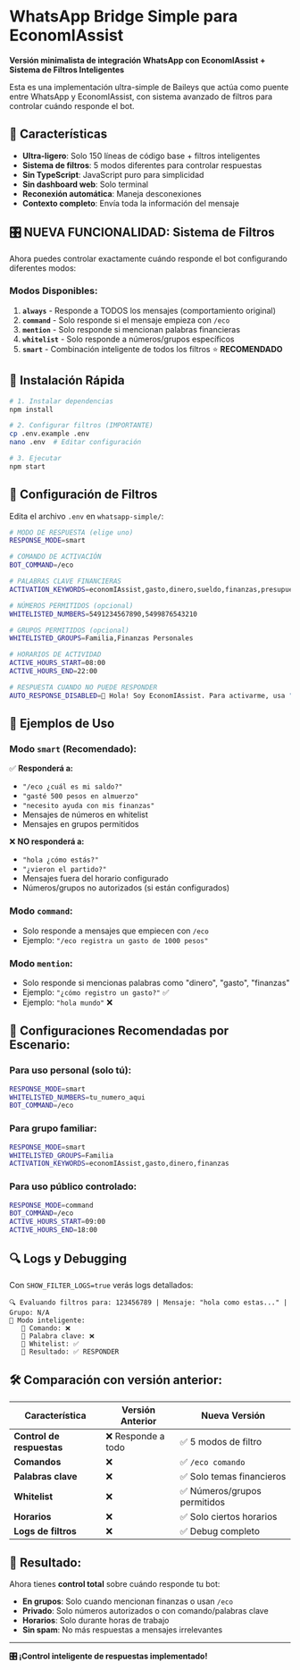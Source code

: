# WhatsApp Bridge Simple para EconomIAssist

**Versión minimalista de integración WhatsApp con EconomIAssist + Sistema de Filtros Inteligentes**

Esta es una implementación ultra-simple de Baileys que actúa como puente entre WhatsApp y EconomIAssist, con sistema avanzado de filtros para controlar cuándo responde el bot.

## 🎯 Características

- **Ultra-ligero**: Solo 150 líneas de código base + filtros inteligentes
- **Sistema de filtros**: 5 modos diferentes para controlar respuestas
- **Sin TypeScript**: JavaScript puro para simplicidad
- **Sin dashboard web**: Solo terminal
- **Reconexión automática**: Maneja desconexiones
- **Contexto completo**: Envía toda la información del mensaje

## 🎛️ **NUEVA FUNCIONALIDAD: Sistema de Filtros**

Ahora puedes controlar exactamente cuándo responde el bot configurando diferentes modos:

### **Modos Disponibles:**

1. **`always`** - Responde a TODOS los mensajes (comportamiento original)
2. **`command`** - Solo responde si el mensaje empieza con `/eco`
3. **`mention`** - Solo responde si mencionan palabras financieras
4. **`whitelist`** - Solo responde a números/grupos específicos
5. **`smart`** - Combinación inteligente de todos los filtros ⭐ **RECOMENDADO**

## 🚀 Instalación Rápida

```bash
# 1. Instalar dependencias
npm install

# 2. Configurar filtros (IMPORTANTE)
cp .env.example .env
nano .env  # Editar configuración

# 3. Ejecutar
npm start
```

## 🔧 Configuración de Filtros

Edita el archivo `.env` en `whatsapp-simple/`:

```bash
# MODO DE RESPUESTA (elige uno)
RESPONSE_MODE=smart

# COMANDO DE ACTIVACIÓN 
BOT_COMMAND=/eco

# PALABRAS CLAVE FINANCIERAS
ACTIVATION_KEYWORDS=economIAssist,gasto,dinero,sueldo,finanzas,presupuesto,pagar,comprar,ahorro

# NÚMEROS PERMITIDOS (opcional)
WHITELISTED_NUMBERS=5491234567890,5499876543210

# GRUPOS PERMITIDOS (opcional) 
WHITELISTED_GROUPS=Familia,Finanzas Personales

# HORARIOS DE ACTIVIDAD
ACTIVE_HOURS_START=08:00
ACTIVE_HOURS_END=22:00

# RESPUESTA CUANDO NO PUEDE RESPONDER
AUTO_RESPONSE_DISABLED=🤖 Hola! Soy EconomIAssist. Para activarme, usa "/eco" o menciona palabras sobre finanzas.
```

## 📱 Ejemplos de Uso

### **Modo `smart` (Recomendado):**

✅ **Responderá a:**
- `"/eco ¿cuál es mi saldo?"`
- `"gasté 500 pesos en almuerzo"`
- `"necesito ayuda con mis finanzas"`
- Mensajes de números en whitelist
- Mensajes en grupos permitidos

❌ **NO responderá a:**
- `"hola ¿cómo estás?"`
- `"¿vieron el partido?"`
- Mensajes fuera del horario configurado
- Números/grupos no autorizados (si están configurados)

### **Modo `command`:**
- Solo responde a mensajes que empiecen con `/eco`
- Ejemplo: `"/eco registra un gasto de 1000 pesos"`

### **Modo `mention`:**
- Solo responde si mencionas palabras como "dinero", "gasto", "finanzas"
- Ejemplo: `"¿cómo registro un gasto?"` ✅
- Ejemplo: `"hola mundo"` ❌

## 🎯 **Configuraciones Recomendadas por Escenario:**

### **Para uso personal (solo tú):**
```bash
RESPONSE_MODE=smart
WHITELISTED_NUMBERS=tu_numero_aqui
BOT_COMMAND=/eco
```

### **Para grupo familiar:**
```bash
RESPONSE_MODE=smart  
WHITELISTED_GROUPS=Familia
ACTIVATION_KEYWORDS=economIAssist,gasto,dinero,finanzas
```

### **Para uso público controlado:**
```bash
RESPONSE_MODE=command
BOT_COMMAND=/eco
ACTIVE_HOURS_START=09:00
ACTIVE_HOURS_END=18:00
```

## 🔍 Logs y Debugging

Con `SHOW_FILTER_LOGS=true` verás logs detallados:

```
🔍 Evaluando filtros para: 123456789 | Mensaje: "hola como estas..." | Grupo: N/A
🧠 Modo inteligente:
   📝 Comando: ❌
   🔑 Palabra clave: ❌  
   👤 Whitelist: ✅
   🎯 Resultado: ✅ RESPONDER
```

## 🛠️ **Comparación con versión anterior:**

| Característica | Versión Anterior | Nueva Versión |
|---|---|---|
| **Control de respuestas** | ❌ Responde a todo | ✅ 5 modos de filtro |
| **Comandos** | ❌ | ✅ `/eco comando` |
| **Palabras clave** | ❌ | ✅ Solo temas financieros |
| **Whitelist** | ❌ | ✅ Números/grupos permitidos |
| **Horarios** | ❌ | ✅ Solo ciertos horarios |
| **Logs de filtros** | ❌ | ✅ Debug completo |

## 🎉 **Resultado:**

Ahora tienes **control total** sobre cuándo responde tu bot:

- **En grupos**: Solo cuando mencionan finanzas o usan `/eco`
- **Privado**: Solo números autorizados o con comando/palabras clave
- **Horarios**: Solo durante horas de trabajo
- **Sin spam**: No más respuestas a mensajes irrelevantes

---

**🎛️ ¡Control inteligente de respuestas implementado!**